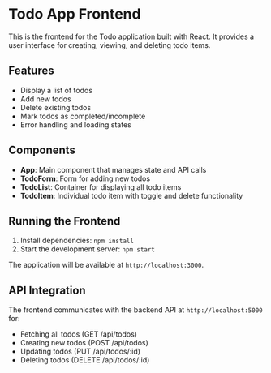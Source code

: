# Todo App Frontend

This is the frontend for the Todo application built with React. It provides a user interface for creating, viewing, and deleting todo items.

## Features

- Display a list of todos
- Add new todos
- Delete existing todos
- Mark todos as completed/incomplete
- Error handling and loading states

## Components

- **App**: Main component that manages state and API calls
- **TodoForm**: Form for adding new todos
- **TodoList**: Container for displaying all todo items
- **TodoItem**: Individual todo item with toggle and delete functionality

## Running the Frontend

1. Install dependencies: `npm install`
2. Start the development server: `npm start`

The application will be available at `http://localhost:3000`.

## API Integration

The frontend communicates with the backend API at `http://localhost:5000` for:

- Fetching all todos (GET /api/todos)
- Creating new todos (POST /api/todos)
- Updating todos (PUT /api/todos/:id)
- Deleting todos (DELETE /api/todos/:id)